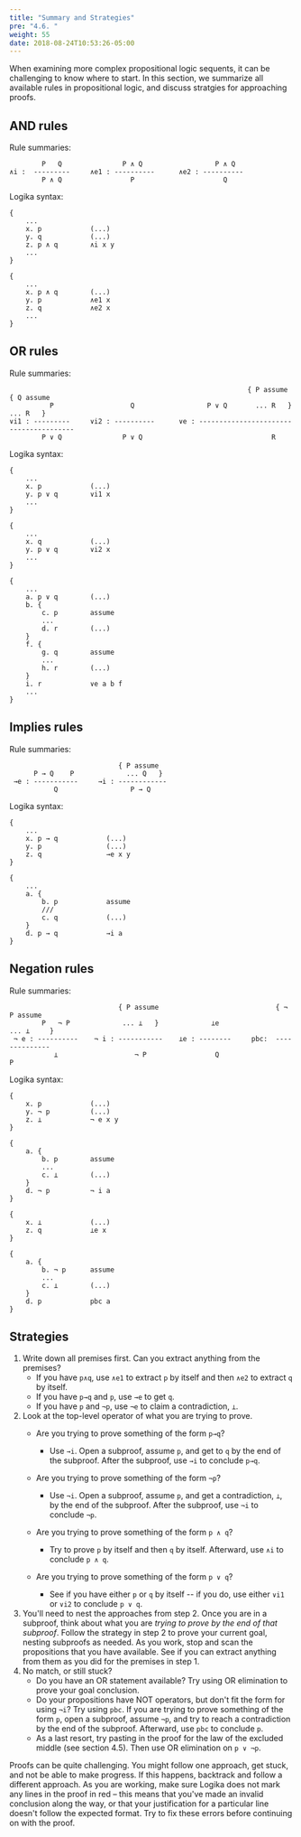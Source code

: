 ```yaml
---
title: "Summary and Strategies"
pre: "4.6. "
weight: 55
date: 2018-08-24T10:53:26-05:00
---
```


When examining more complex propositional logic sequents, it can be challenging to know where to start. In this section, we summarize all available rules in propositional logic, and discuss stratgies for approaching proofs.

## AND rules

Rule summaries:

```text
        P   Q               P ∧ Q                  P ∧ Q  
∧i :  ---------     ∧e1 : ----------      ∧e2 : ---------- 
        P ∧ Q                 P                      Q
```

Logika syntax:

```text
{ 
    ...
    x. p		    (...)
    y. q			(...)
    z. p ∧ q        ∧i x y
    ...
}
```

```text
{ 
    ...
    x. p ∧ q	    (...)
    y. p            ∧e1 x
    z. q            ∧e2 x
    ...
}
```

## OR rules

Rule summaries:

```text
                                                           { P assume     { Q assume
          P                   Q                  P ∨ Q       ... R   }      ... R   }
∨i1 : ---------     ∨i2 : ----------      ∨e : --------------------------------------- 
        P ∨ Q               P ∨ Q                                R
```

Logika syntax:

```text
{ 
    ...
    x. p		    (...)
    y. p ∨ q        ∨i1 x
    ...
}
```

```text
{ 
    ...
    x. q		    (...)
    y. p ∨ q        ∨i2 x
    ...
}
```

```text
{
    ...
    a. p ∨ q        (...)
    b. {
        c. p        assume
        ...
        d. r        (...)
    }
    f. {
        g. q        assume
        ...
        h. r        (...)
    }
    i. r            ∨e a b f
    ...
}
```

## Implies rules

Rule summaries:

```text
                           { P assume 
      P → Q    P             ... Q   }
 →e : -----------     →i : ------------    
           Q                  P → Q   
```

Logika syntax:

```text
{ 
    ...
    x. p → q	        (...)
    y. p                (...)
    z. q                →e x y
}
```

```text
{ 
    ...
    a. {
        b. p            assume
        ///
        c. q            (...)
    }
    d. p → q            →i a
}
```

## Negation rules

Rule summaries:

```text
                           { P assume                             { ¬ P assume
        P   ¬ P             ... ⊥   }             ⊥e                ... ⊥     }
 ¬ e : ----------    ¬ i : -----------    ⊥e : --------     pbc:  --------------
           ⊥                   ¬ P                 Q                    P
```

Logika syntax:

```text
{
    x. p            (...)
    y. ¬ p          (...)
    z. ⊥            ¬ e x y 
}
```

```text
{
    a. {
        b. p        assume
        ...
        c. ⊥        (...)
    }
    d. ¬ p          ¬ i a
}
```

```text
{
    x. ⊥            (...)
    z. q            ⊥e x
}
```

```text
{
    a. {
        b. ¬ p      assume
        ...
        c. ⊥        (...)
    }
    d. p            pbc a
}
```

## Strategies

1. Write down all premises first. Can you extract anything from the premises? 
	- If you have `p∧q`, use `∧e1` to extract `p` by itself and then `∧e2` to extract `q` by itself.
	- If you have `p→q` and `p`, use `→e` to get `q`.
    - If you have `p` and `¬p`, use `¬e` to claim a contradiction, `⊥`.
2. Look at the top-level operator of what you are trying to prove.
    - Are you trying to prove something of the form `p→q`? 
        - Use `→i`. Open a subproof, assume `p`, and get to `q` by the end of the subproof. After the subproof, use `→i` to conclude `p→q`.

    - Are you trying to prove something of the form `¬p`?
        - Use `¬i`. Open a subproof, assume `p`, and get a contradiction, `⊥`, by the end of the subproof. After the subproof, use `¬i` to conclude `¬p`.

    - Are you trying to prove something of the form `p ∧ q`? 
        - Try to prove `p` by itself and then `q` by itself. Afterward, use `∧i` to conclude `p ∧ q`.

    - Are you trying to prove something of the form `p ∨ q`?
        - See if you have either `p` or `q` by itself -- if you do, use either `∨i1` or `∨i2` to conclude `p ∨ q`.
3. You'll need to nest the approaches from step 2. Once you are in a subproof, think about what you are *trying to prove by the end of that subproof*. Follow the strategy in step 2 to prove your current goal, nesting subproofs as needed. As you work, stop and scan the propositions that you have available. See if you can extract anything from them as you did for the premises in step 1.
4. No match, or still stuck?
    - Do you have an OR statement available? Try using OR elimination to prove your goal conclusion.
    - Do your propositions have NOT operators, but don't fit the form for using `¬i`? Try using `pbc`. If you are trying to prove something of the form `p`, open a subproof, assume `¬p`, and try to reach a contradiction by the end of the subproof. Afterward, use `pbc` to conclude `p`.
    - As a last resort, try pasting in the proof for the law of the excluded middle (see section 4.5). Then use OR elimination on `p ∨ ¬p`.


Proofs can be quite challenging. You might follow one approach, get stuck, and not be able to make progress. If this happens, backtrack and follow a different approach. As you are working, make sure Logika does not mark any lines in the proof in red – this means that you've made an invalid conclusion along the way, or that your justification for a particular line doesn't follow the expected format. Try to fix these errors before continuing on with the proof.
